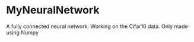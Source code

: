 # MyNeuralNetwork
A fully connected neural network. Working on the Cifar10 data. Only made using Numpy
